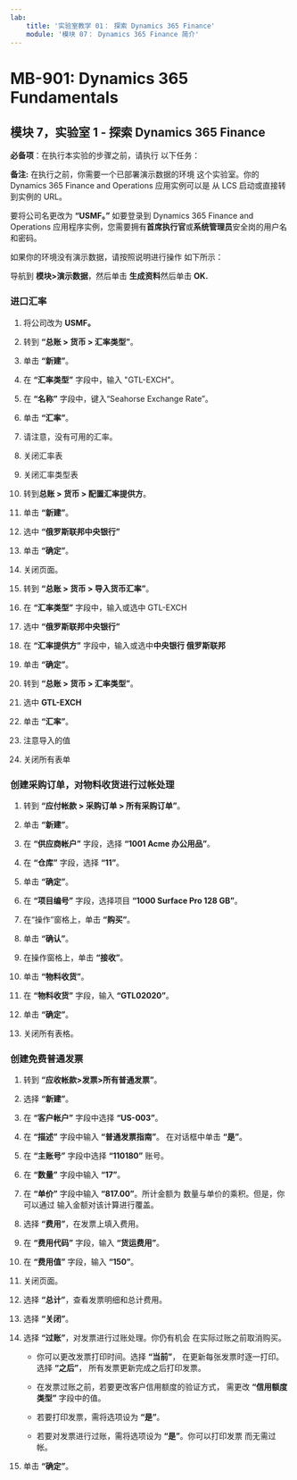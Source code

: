 ```yaml
---
lab:
    title: '实验室教学 01： 探索 Dynamics 365 Finance'
    module: '模块 07： Dynamics 365 Finance 简介'
---
```


# MB-901: Dynamics 365 Fundamentals 
## 模块 7，实验室 1 - 探索 Dynamics 365 Finance 


**必备项**：在执行本实验的步骤之前，请执行
以下任务： 

**备注:** 在执行之前，你需要一个已部署演示数据的环境
这个实验室。你的 Dynamics 365 Finance and Operations 应用实例可以是
从 LCS 启动或直接转到实例的 URL。

要将公司名更改为 **“USMF。”** 如要登录到 Dynamics 365 Finance and Operations 应用程序实例，您需要拥有**首席执行官**或**系统管理员**安全岗的用户名和密码。

如果你的环境没有演示数据，请按照说明进行操作
如下所示：

导航到 **模块>演示数据**，然后单击 **生成资料**然后单击
    **OK.**

### 进口汇率

1.  将公司改为 **USMF。**

2.  转到 **“总账 > 货币 > 汇率类型”**。

3.  单击 **“新建”**。

4.  在 **“汇率类型”** 字段中，输入 "GTL-EXCH"。

5.  在 **“名称”** 字段中，键入“Seahorse Exchange Rate”。

6.  单击 **“汇率”**。

7.  请注意，没有可用的汇率。

8.  关闭汇率表

9.  关闭汇率类型表

10. 转到**总账 > 货币 > 配置汇率提供方**。

11. 单击 **“新建”**。

12. 选中 **“俄罗斯联邦中央银行”**

13. 单击 **“确定”**。

14. 关闭页面。

15. 转到 **“总账 > 货币 > 导入货币汇率”**。

16. 在 **“汇率类型”** 字段中，输入或选中 GTL-EXCH

17. 选中 **“俄罗斯联邦中央银行”**

18. 在 **“汇率提供方”** 字段中，输入或选中**中央银行
    俄罗斯联邦**

19. 单击 **“确定”**。

20. 转到 **“总账 > 货币 > 汇率类型”**。

21. 选中 **GTL-EXCH**

22. 单击 **“汇率”**。

23. 注意导入的值

24. 关闭所有表单

### 创建采购订单，对物料收货进行过帐处理

1.  转到 **“应付帐款 > 采购订单 > 所有采购订单”**。

2.  单击 **“新建”**。

3.  在 **“供应商帐户”** 字段，选择 **“1001 Acme 办公用品”**。

4.  在 **“仓库”** 字段，选择 **“11”**。

5.  单击 **“确定”**。

6.  在 **“项目编号”** 字段，选择项目 **“1000 Surface Pro 128 GB”**。

7.  在“操作”窗格上，单击 **“购买”**。

8.  单击 **“确认”**。

9.  在操作窗格上，单击 **“接收”**。

10. 单击 **“物料收货”**。

11. 在 **“物料收货”** 字段，输入 **“GTL02020”**。

12. 单击 **“确定”**。

13. 关闭所有表格。

### 创建免费普通发票

1.  转到 **“应收帐款>发票>所有普通发票”**。

2.  选择 **“新建”**。

3.  在 **“客户帐户”** 字段中选择 **“US-003”**。

4.  在 **“描述”** 字段中输入 **“普通发票指南”**。
    在对话框中单击 **“是”**。

5.  在 **“主账号”** 字段中选择 **“110180”** 账号。

6.  在 **“数量”** 字段中输入 **“17”**。

7.  在 **“单价”** 字段中输入 **“817.00”**。所计金额为
    数量与单价的乘积。但是，你可以通过
    输入金额对该计算进行覆盖。

8.  选择 **“费用”**，在发票上填入费用。

9.  在 **“费用代码”** 字段，输入 **“货运费用”**。

10. 在 **“费用值”** 字段，输入 **“150”**。

11. 关闭页面。

12. 选择 **“总计”**，查看发票明细和总计费用。

13. 选择 **“关闭”**。

14. 选择 **“过账”**，对发票进行过账处理。你仍有机会
    在实际过账之前取消购买。

    -  你可以更改发票打印时间。选择 **“当前”**，
        在更新每张发票时逐一打印。选择 **“之后”**，
        所有发票更新完成之后打印发票。

    -  在发票过账之前，若要更改客户信用额度的验证方式，
        需更改 **“信用额度类型”** 字段中的值。

    -  若要打印发票，需将选项设为 **“是”**。

    -  若要对发票进行过账，需将选项设为 **“是”**。你可以打印发票
        而无需过帐。

15. 单击 **“确定”**。
